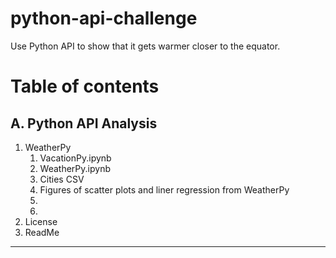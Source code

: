 # python-api-challenge
Use Python API to show that it gets warmer closer to the equator.

# Table of contents

## A. Python API Analysis

1. WeatherPy
    1. VacationPy.ipynb
    2. WeatherPy.ipynb
    3. Cities CSV
    4. Figures of scatter plots and liner regression from WeatherPy
    5. 
    6. 
2. License
3. ReadMe

-----------

